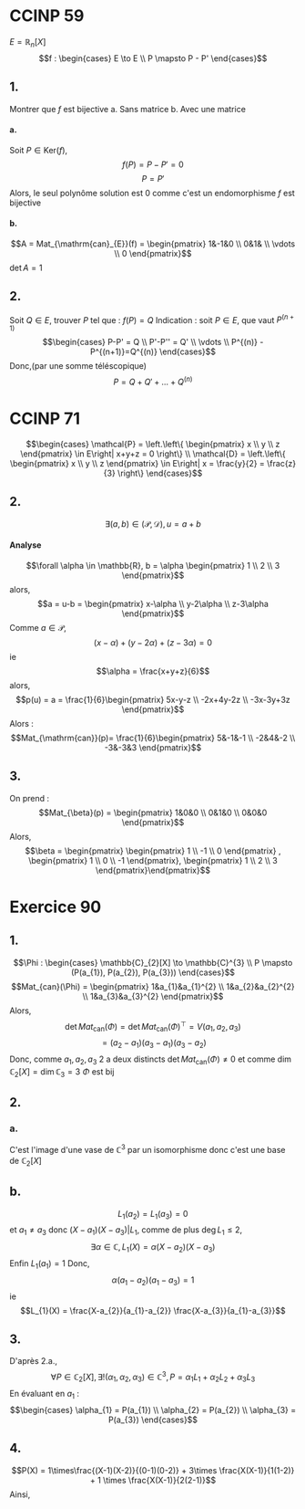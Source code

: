 # CCINP 59
$E = \mathbb{R}_{n}[X]$
$$f : \begin{cases}
E \to E \\
P \mapsto P - P'
\end{cases}$$
## 1.
Montrer que $f$ est bijective
a. Sans matrice
b. Avec une matrice

#### a.
Soit $P \in \mathrm{Ker}(f)$, 
$$f(P) = P-P' = 0$$
$$P = P'$$
Alors, le seul polynôme solution est $0$
comme c'est un endomorphisme $f$ est bijective

#### b.
$$A = Mat_{\mathrm{can}_{E}}(f) = \begin{pmatrix}
1&-1&0 \\
0&1& \\
\vdots \\
0
\end{pmatrix}$$
$\det A = 1$

## 2.
Soit $Q \in E$, trouver $P$ tel que : $f(P) = Q$
Indication : soit $P \in E$, que vaut $P^{(n+1)}$
$$\begin{cases}
P-P' = Q \\
P'-P'' = Q' \\
\vdots \\
P^{(n)} - P^{(n+1)}=Q^{(n)}
\end{cases}$$
Donc,(par une somme téléscopique)
$$P = Q+Q'+ \dots + Q^{(n)}$$

# CCINP 71
$$\begin{cases}
\mathcal{P} = \left.\left\{ \begin{pmatrix}
x \\
y \\
z
\end{pmatrix} \in E\right| x+y+z  = 0 \right\} \\
\mathcal{D} = \left.\left\{ \begin{pmatrix}
x \\
y \\
z
\end{pmatrix} \in E\right| x = \frac{y}{2} = \frac{z}{3} \right\}
\end{cases}$$
## 2.
$$\exists (a, b) \in (\mathcal{P}, \mathcal{D}), u = a + b$$
#### Analyse
$$\forall \alpha \in \mathbb{R}, b = \alpha \begin{pmatrix}
1 \\
2 \\
3
\end{pmatrix}$$
alors, 
$$a = u-b = \begin{pmatrix}
x-\alpha \\
y-2\alpha \\
z-3\alpha
\end{pmatrix}$$
Comme $a \in \mathcal{P}$, 
$$(x-\alpha) +(y-2\alpha) + (z-3\alpha) =0$$
ie 
$$\alpha = \frac{x+y+z}{6}$$
alors, 
$$p(u) = a = \frac{1}{6}\begin{pmatrix}
5x-y-z \\
-2x+4y-2z \\
-3x-3y+3z
\end{pmatrix}$$
Alors : 
$$Mat_{\mathrm{can}}(p)= \frac{1}{6}\begin{pmatrix}
5&-1&-1 \\
-2&4&-2 \\
-3&-3&3
\end{pmatrix}$$
## 3.
On prend : 
$$Mat_{\beta}(p) = \begin{pmatrix}
1&0&0 \\
0&1&0 \\
0&0&0
\end{pmatrix}$$
Alors, 
$$\beta = \begin{pmatrix}
\begin{pmatrix}
1 \\
-1 \\
0
\end{pmatrix}
, \begin{pmatrix}
1 \\
0 \\
-1
\end{pmatrix}, \begin{pmatrix}
1 \\
2 \\
3
\end{pmatrix}\end{pmatrix}$$

# Exercice 90
## 1.
$$\Phi : \begin{cases}
\mathbb{C}_{2}[X] \to \mathbb{C}^{3} \\
P \mapsto (P(a_{1}), P(a_{2}), P(a_{3}))
\end{cases}$$
$$Mat_{can}(\Phi) = \begin{pmatrix}
1&a_{1}&a_{1}^{2} \\
1&a_{2}&a_{2}^{2} \\
1&a_{3}&a_{3}^{2}
\end{pmatrix}$$
Alors, 
$$\det Mat_{\mathrm{can}}(\Phi) = \det Mat_{\mathrm{can}}(\Phi)^{\top} = V(a_{1}, a_{2}, a_{3}) $$
$$= (a_{2}-a_{1})(a_{3}-a_{1})(a_{3}-a_{2})$$
Donc, comme $a_{1}, a_{2}, a_{3}$ 2 a deux distincts $\det Mat_{\mathrm{can}}(\Phi) \neq 0$
et comme $\dim \mathbb{C}_{2}[X] = \dim \mathbb{C}_{3} = 3$
$\Phi$ est bij

## 2.
### a.
C'est l'image d'une vase de $\mathbb{C}^{3}$ par un isomorphisme donc c'est une base de $\mathbb{C}_{2}[X]$

## b.
$$L_{1}(a_{2}) = L_{1}(a_{3}) = 0$$
et $a_{1} \neq a_{3}$ donc $(X-a_{1})(X-a_{3}) | L_{1}$, comme de plus $\deg L_{1} \leq 2$, 
$$\exists \alpha \in \mathbb{C}, L_{1}(X) = \alpha(X-a_{2})(X-a_{3})$$
Enfin $L_{1}(a_{1}) = 1$
Donc,
$$\alpha(a_{1}-a_{2})(a_{1}-a_{3}) = 1$$
ie
$$L_{1}(X) = \frac{X-a_{2}}{a_{1}-a_{2}} \frac{X-a_{3}}{a_{1}-a_{3}}$$

## 3.
D'après 2.a.,
$$\forall P \in \mathbb{C}_{2}[X], \exists ! (\alpha_{1}, \alpha_{2}, \alpha_{3}) \in \mathbb{C}^{3}, P = \alpha_{1}L_{1}+ \alpha_{2}L_{2}+\alpha_{3}L_{3}$$
En évaluant en $a_{1}$ : 
$$\begin{cases}
\alpha_{1} = P(a_{1}) \\
\alpha_{2} = P(a_{2}) \\
\alpha_{3} = P(a_{3})
\end{cases}$$

## 4.
$$P(X) = 1\times\frac{(X-1)(X-2)}{(0-1)(0-2)} + 3\times \frac{X(X-1)}{1(1-2)} + 1 \times \frac{X(X-1)}{2(2-1)}$$
Ainsi, 


